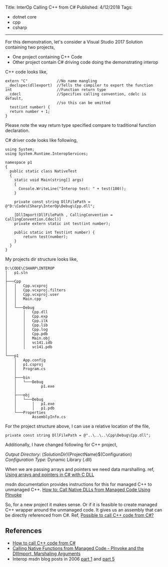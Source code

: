 Title: InterOp Calling C++ from C#
Published: 4/12/2018
Tags:
  - dotnet core
  - cpp
  - csharp
---
For this demonstration, let's consider a Visual Studio 2017 Solution containing two projects,

 - One project containing C++ Code
 - Other project contain C# driving code doing the demonstrating interop

C++ code looks like,

    extern "C"             //No name mangling
    __declspec(dllexport)  //Tells the compiler to export the function
    int                    //Function return type     
    __cdecl                //Specifies calling convention, cdelc is default, 
                           //so this can be omitted 
      test(int number) {
      return number + 1;
    }

Please note the way return type specified compare to traditional function declaration.

C# driver code looks like following,

    using System;
    using System.Runtime.InteropServices;

    namespace p1
    {
      public static class NativeTest
      {
        static void Main(string[] args)
        {
          Console.WriteLine("Interop test: " + test(100));
        }

        private const string DllFilePath = @"D:\Code\CSharp\InterOp\Debug\Cpp.dll";

        [DllImport(DllFilePath , CallingConvention = CallingConvention.Cdecl)]
        private extern static int test(int number);

        public static int Test(int number) {
            return test(number);
        }
      }
    }


My projects dir structure looks like,

    D:\CODE\CSHARP\INTEROP
    │   p1.sln
    │
    ├───Cpp
    │   │   Cpp.vcxproj
    │   │   Cpp.vcxproj.filters
    │   │   Cpp.vcxproj.user
    │   │   Main.cpp
    │   │
    │   └───Debug
    │       │   Cpp.dll
    │       │   Cpp.exp
    │       │   Cpp.ilk
    │       │   Cpp.lib
    │       │   Cpp.log
    │       │   Cpp.pdb
    │       │   Main.obj
    │       │   vc141.idb
    │       │   vc141.pdb
    │ 
    └───p1
        │   App.config
        │   p1.csproj
        │   Program.cs
        │
        ├───bin
        │   └───Debug
        │           p1.exe
        │
        ├───obj
        │   └───Debug
        │       │   p1.exe
        │       │   p1.pdb
        └───Properties
                AssemblyInfo.cs

For the project structure above, I can use a relative location of the file,

    private const string DllFilePath = @"..\..\..\Cpp\Debug\Cpp.dll";

Additionally, I have changed following for C++ project,

*Output Directory:* $(SolutionDir)$(ProjectName)\$(Configuration)\
*Configuration Type:* Dynamic Library (.dll)


When we are passing arrays and pointers we need data marshalling. ref, [Using arrays and pointers in C# with C DLL](https://stackoverflow.com/questions/741206/using-arrays-and-pointers-in-c-sharp-with-c-dll)

msdn documentation provides instructions for this for managed C++ to unmanaged C++.
[How to: Call Native DLLs from Managed Code Using PInvoke](https://docs.microsoft.com/en-us/cpp/dotnet/how-to-call-native-dlls-from-managed-code-using-pinvoke)

So, for a new project it makes sense. Or if it is feasible to create managed C++ wrapper around the unmanaged code. It gives us an assembly that can be directly referenced from C#. Ref, [Possible to call C++ code from C#?](https://stackoverflow.com/questions/935664/possible-to-call-c-code-from-c)

## References

 - [How to call C++ code from C#](https://stackoverflow.com/questions/9407616/how-to-call-c-code-from-c-sharp)
 - [Calling Native Functions from Managed Code - PInvoke and the DllImport, Marshaling Arguments](https://docs.microsoft.com/en-us/cpp/dotnet/calling-native-functions-from-managed-code)
- Interop msdn blog posts in 2006 [part 1](https://blogs.msdn.microsoft.com/borisj/2006/07/30/interop-101-part-1/) and [part 5](https://blogs.msdn.microsoft.com/borisj/2007/02/09/interop-101-part-5/)